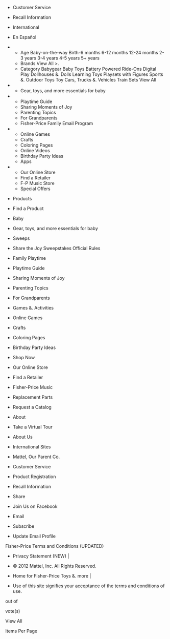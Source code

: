 *   Customer Service
*   Recall Information
*   International
*   En Español

*   *   Age Baby-on-the-way Birth-6 months 6-12 months 12-24 months 2-3 years 3-4 years 4-5 years 5+ years
    *   Brands View All >.
    *   Category Babygear Baby Toys Battery Powered Ride-Ons Digital Play Dollhouses &. Dolls Learning Toys Playsets with Figures Sports &. Outdoor Toys Toy Cars, Trucks &. Vehicles Train Sets View All
    
*   *   Gear, toys, and more essentials for baby
    
*   *   Playtime Guide
    *   Sharing Moments of Joy
    *   Parenting Topics
    *   For Grandparents
    *   Fisher-Price Family Email Program
    
*   *   Online Games
    *   Crafts
    *   Coloring Pages
    *   Online Videos
    *   Birthday Party Ideas
    *   Apps
    
*   *   Our Online Store
    *   Find a Retailer
    *   F-P Music Store
    *   Special Offers
    

*   Products
*   Find a Product

*   Baby
*   Gear, toys, and more essentials for baby

*   Sweeps
*   Share the Joy Sweepstakes Official Rules

*   Family Playtime
*   Playtime Guide
*   Sharing Moments of Joy
*   Parenting Topics
*   For Grandparents

*   Games &. Activities
*   Online Games
*   Crafts
*   Coloring Pages
*   Birthday Party Ideas

*   Shop Now
*   Our Online Store
*   Find a Retailer
*   Fisher-Price Music
*   Replacement Parts
*   Request a Catalog

*   About
*   Take a Virtual Tour
*   About Us
*   International Sites
*   Mattel, Our Parent Co.

*   Customer Service

*   Product Registration

*   Recall Information

*   Share
*   Join Us on Facebook

*   Email
*   Subscribe
*   Update Email Profile

Fisher-Price Terms and Conditions (UPDATED)

*   Privacy Statement (NEW) |
*   © 2012 Mattel, Inc. All Rights Reserved.

*   Home for Fisher-Price Toys &. more |
*   Use of this site signifies your acceptance of the terms and conditions of use.

out of

vote(s)

View All

Items Per Page